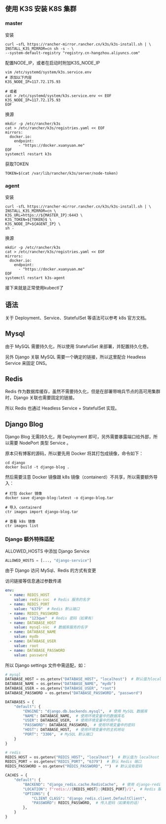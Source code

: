 ## 使用 K3S 安装 K8S 集群

### master

安装
```shell
curl –sfL https://rancher-mirror.rancher.cn/k3s/k3s-install.sh | \
INSTALL_K3S_MIRROR=cn sh -s - \
--system-default-registry "registry.cn-hangzhou.aliyuncs.com"
```

配置NODE_IP，或者在启动时附加K3S_NODE_IP
```shell
vim /etc/systemd/system/k3s.service.env
# 添加以下内容
K3S_NODE_IP=117.72.175.93

# 或者
cat > /etc/systemd/system/k3s.service.env << EOF
K3S_NODE_IP=117.72.175.93
EOF
```

换源
```shell
mkdir -p /etc/rancher/k3s
cat > /etc/rancher/k3s/registries.yaml << EOF
mirrors:
  docker.io:
    endpoint:
      - "https://docker.xuanyuan.me"
EOF
systemctl restart k3s
```

获取TOKEN
```shell
TOKEN=$(cat /var/lib/rancher/k3s/server/node-token)
```

### agent

安装
```shell
curl -sfL https://rancher-mirror.rancher.cn/k3s/k3s-install.sh | \
INSTALL_K3S_MIRROR=cn \
K3S_URL=https://${MASTER_IP}:6443 \
K3S_TOKEN=${TOKEN}$ \
K3S_NODE_IP=${AGENT_IP} \
sh - 
```

换源
```shell
mkdir -p /etc/rancher/k3s
cat > /etc/rancher/k3s/registries.yaml << EOF
mirrors:
  docker.io:
    endpoint:
      - "https://docker.xuanyuan.me"
EOF
systemctl restart k3s-agent
```

接下来就是正常使用kubectl了

## 语法

关于 Deployment、Service、StatefulSet 等语法可以参考 k8s 官方文档。

## Mysql

由于 MySQL 需要持久化，所以使用 StatefulSet 来部署，并配置持久化卷。

另外 Django 关联 MySQL 需要一个确定的链接，所以这里配合 Headless Service 来固定 DNS。

## Redis

Redis 作为数据库缓存，虽然不需要持久化，但是在部署带哨兵节点的高可用集群时，Django 关联也需要固定的链接。

所以 Redis 也通过 Headless Service + StatefulSet 实现。

## Django Blog


Django Blog 无需持久化，用 Deployment 即可，另外需要暴露端口给外部，所以需要 NodePort 类型 Service 。

原本只有博客的源码，所以要先用 Docker 将其打包成镜像，命令如下：
```shell
cd django
docker build -t django-blog .
```

然后需要注意 Docker 镜像跟 k8s 镜像（containerd）不共享，所以需要额外导入：
```shell
# 打包 docker 镜像
docker save django-blog:latest -o django-blog.tar

# 导入 containerd
ctr images import django-blog.tar

# 查看 k8s 镜像
ctr images list
```

### Django 额外特殊适配

ALLOWED_HOSTS 中添加 Django Service
```python
ALLOWED_HOSTS = [..., "django-service"]
```

由于 Django 访问 MySql、Redis 的方式有变更

访问链接等信息通过参数传递
```yaml
env:
  - name: REDIS_HOST
    value: redis-svc  # Redis 服务的名字
  - name: REDIS_PORT
    value: "6379"  # Redis 默认端口
  - name: REDIS_PASSWORD
    value: "123qwe"  # Redis 密码（如果有）
  - name: DATABASE_HOST
    value: mysql-svc  # 数据库服务的名字
  - name: DATABASE_NAME
    value: mydb
  - name: DATABASE_USER
    value: root
  - name: DATABASE_PASSWORD
    value: password
```

所以 Django settings 文件中需适配，如：
```python
# mysql
DATABASE_HOST = os.getenv("DATABASE_HOST", "localhost")  # 默认值为localhost
DATABASE_NAME = os.getenv("DATABASE_NAME", "mydb")
DATABASE_USER = os.getenv("DATABASE_USER", "root")
DATABASE_PASSWORD = os.getenv("DATABASE_PASSWORD", "password")

DATABASES = {
    "default": {
        "ENGINE": "django.db.backends.mysql",  # 使用 MySQL 数据库
        "NAME": DATABASE_NAME,  # 使用环境变量中的数据库名
        "USER": DATABASE_USER,  # 使用环境变量中的用户名
        "PASSWORD": DATABASE_PASSWORD,  # 使用环境变量中的密码
        "HOST": DATABASE_HOST,  # 使用环境变量中的主机地址
        "PORT": "3306",  # MySQL 默认端口
    }
}

# redis
REDIS_HOST = os.getenv("REDIS_HOST", "localhost")  # 默认值为 localhost
REDIS_PORT = os.getenv("REDIS_PORT", "6379")  # 默认 Redis 端口
REDIS_PASSWORD = os.getenv("REDIS_PASSWORD", "")  # 默认没有密码

CACHES = {
    "default": {
        "BACKEND": "django_redis.cache.RedisCache",  # 使用 django-redis
        "LOCATION": f"redis://{REDIS_HOST}:{REDIS_PORT}/1",  # Redis 服务的 URL
        "OPTIONS": {
            "CLIENT_CLASS": "django_redis.client.DefaultClient",
            "PASSWORD": REDIS_PASSWORD,  # 传入密码（如果有的话）
        },
    }
}
```